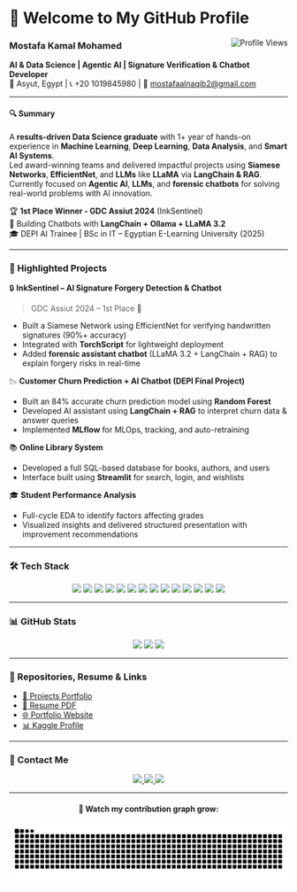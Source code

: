 # 👋 Welcome to My GitHub Profile
<img align="right" src="https://komarev.com/ghpvc/?username=mostafakamal-dev" alt="Profile Views" />

### Mostafa Kamal Mohamed  
**AI & Data Science | Agentic AI | Signature Verification & Chatbot Developer**  
📍 Asyut, Egypt | 📞 +20 1019845980 | 📧 mostafaalnaqib2@gmail.com

---

#### 🔍 Summary

A **results-driven Data Science graduate** with 1+ year of hands-on experience in **Machine Learning**, **Deep Learning**, **Data Analysis**, and **Smart AI Systems**.  
Led award-winning teams and delivered impactful projects using **Siamese Networks**, **EfficientNet**, and **LLMs** like **LLaMA** via **LangChain & RAG**.  
Currently focused on **Agentic AI**, **LLMs**, and **forensic chatbots** for solving real-world problems with AI innovation.

🏆 **1st Place Winner - GDC Assiut 2024** (InkSentinel)  
🤖 Building Chatbots with **LangChain + Ollama + LLaMA 3.2**  
🎓 DEPI AI Trainee | BSc in IT – Egyptian E-Learning University (2025)

---

### 🚀 Highlighted Projects

🔒 **InkSentinel – AI Signature Forgery Detection & Chatbot**  
> GDC Assiut 2024 – 1st Place 🥇  
- Built a Siamese Network using EfficientNet for verifying handwritten signatures (90%+ accuracy)  
- Integrated with **TorchScript** for lightweight deployment  
- Added **forensic assistant chatbot** (LLaMA 3.2 + LangChain + RAG) to explain forgery risks in real-time

📉 **Customer Churn Prediction + AI Chatbot (DEPI Final Project)**  
- Built an 84% accurate churn prediction model using **Random Forest**  
- Developed AI assistant using **LangChain + RAG** to interpret churn data & answer queries  
- Implemented **MLflow** for MLOps, tracking, and auto-retraining

📚 **Online Library System**  
- Developed a full SQL-based database for books, authors, and users  
- Interface built using **Streamlit** for search, login, and wishlists

🎓 **Student Performance Analysis**  
- Full-cycle EDA to identify factors affecting grades  
- Visualized insights and delivered structured presentation with improvement recommendations

---

### 🛠 Tech Stack

<div align="center">
  <img src="https://cdn.jsdelivr.net/gh/devicons/devicon/icons/python/python-original.svg" height="40" />
  <img src="https://cdn.jsdelivr.net/gh/devicons/devicon/icons/pandas/pandas-original.svg" height="40" />
  <img src="https://cdn.jsdelivr.net/gh/devicons/devicon/icons/numpy/numpy-original.svg" height="40" />
  <img src="https://cdn.jsdelivr.net/gh/devicons/devicon/icons/jupyter/jupyter-original.svg" height="40" />
  <img src="https://cdn.jsdelivr.net/gh/devicons/devicon/icons/tensorflow/tensorflow-original.svg" height="40" />
  <img src="https://cdn.jsdelivr.net/gh/devicons/devicon/icons/pytorch/pytorch-original.svg" height="40" />
  <img src="https://cdn.jsdelivr.net/gh/devicons/devicon/icons/docker/docker-original.svg" height="40" />
  <img src="https://cdn.jsdelivr.net/gh/devicons/devicon/icons/firebase/firebase-plain.svg" height="40" />
  <img src="https://upload.wikimedia.org/wikipedia/commons/3/38/Flask_logo.svg" height="40" />
  <img src="https://cdn.jsdelivr.net/gh/devicons/devicon/icons/git/git-original.svg" height="40" />
  <img src="https://huggingface.co/front/assets/huggingface_logo.svg" height="40" />
  <img src="https://registry.npmmirror.com/@lobehub/icons-static-png/latest/files/light/ollama.png" height="40" />
  <img src="https://upload.wikimedia.org/wikipedia/commons/thumb/e/ef/ChatGPT-Logo.svg/250px-ChatGPT-Logo.svg.png" height="40" />
  <img src="https://upload.wikimedia.org/wikipedia/en/8/85/Logo_of_Qwen.png" height="40" />
</div>

---

### 📊 GitHub Stats

<div align="center">
  <img src="https://github-readme-stats.vercel.app/api?username=MostafaKamal-Dev&show_icons=true&theme=tokyonight&count_private=true" height="150" />
  <img src="https://streak-stats.demolab.com?user=MostafaKamal-Dev&theme=tokyonight" height="150" />
  <img src="https://github-readme-stats.vercel.app/api/top-langs/?username=MostafaKamal-Dev&layout=compact&theme=tokyonight" height="150" />
</div>

---

### 📁 Repositories, Resume & Links

- [📂 Projects Portfolio](https://github.com/Naqib1?tab=repositories)
- [📄 Resume PDF](https://github.com/Naqib1/Naqib1/tree/main/Resume/Resume.pdf)
- [🌐 Portfolio Website](https://mostafakamal.dev)
- [📊 Kaggle Profile](https://www.kaggle.com/mostafaelnaqib)

---

### 🤝 Contact Me

<div align="center">
  <a href="https://www.linkedin.com/in/mostafakamalalnaqib/" target="_blank">
    <img src="https://raw.githubusercontent.com/maurodesouza/profile-readme-generator/master/src/assets/icons/social/linkedin/default.svg" width="50" />
  </a>
  <a href="https://wa.me/201019845980" target="_blank">
    <img src="https://raw.githubusercontent.com/maurodesouza/profile-readme-generator/master/src/assets/icons/social/whatsapp/default.svg" width="50" />
  </a>
  <a href="mailto:mostafaalnaqib2@gmail.com" target="_blank">
    <img src="https://raw.githubusercontent.com/maurodesouza/profile-readme-generator/master/src/assets/icons/social/gmail/default.svg" width="50" />
  </a>
</div>

---

<div align="center">
  <h4>🐍 Watch my contribution graph grow:</h4>
  <img src="https://raw.githubusercontent.com/Naqib1/Naqib1/output/snake.svg" alt="Snake animation" />
</div>

